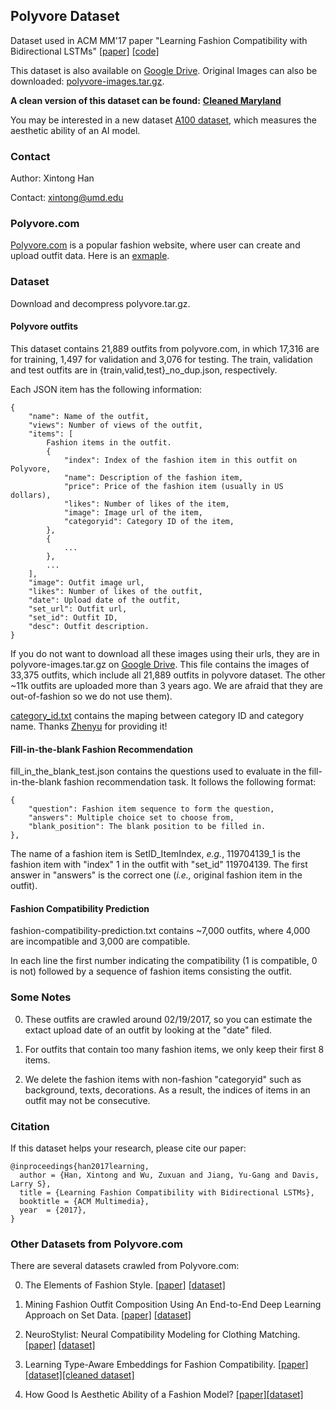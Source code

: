 ## Polyvore Dataset
Dataset used in ACM MM'17 paper "Learning Fashion Compatibility with Bidirectional LSTMs" [[paper]](https://arxiv.org/pdf/1707.05691.pdf) [[code]](https://github.com/xthan/polyvore)

This dataset is also available on [Google Drive](https://drive.google.com/drive/folders/0B4Eo9mft9jwoVDNEWlhEbUNUSE0?resourcekey=0-vQg9TMSLKnmPCuuWwl5Ebw&usp=sharing).
Original Images can also be downloaded: [polyvore-images.tar.gz](https://drive.google.com/file/d/0B4Eo9mft9jwoNm5WR3ltVkJWX0k/view?usp=sharing&resourcekey=0-U-30d1POF7IlnAE5bzOzPA).

**A clean version of this dataset can be found:** [**Cleaned Maryland**](https://github.com/AemikaChow/AiDLab-fAshIon-Data/blob/main/Datasets/cleaned-maryland.md.)

You may be interested in a new dataset [A100 dataset](https://github.com/AemikaChow/AiDLab-fAshIon-Data/blob/main/Datasets/A100.md), which measures the aesthetic ability of an AI model.

### Contact
Author: Xintong Han

Contact: xintong@umd.edu

### Polyvore.com

[Polyvore.com](https://www.polyvore.com/outfits/search.sets?date=day&item_count.from=4&item_count.to=10) is a popular fashion website, where user can create and upload outfit data. Here is an [exmaple](https://www.polyvore.com/striped_blazer/set?id=227166819).

### Dataset

Download and decompress polyvore.tar.gz.

#### Polyvore outfits

This dataset contains 21,889 outfits from polyvore.com, in which 17,316 are for training, 1,497 for validation and 3,076 for testing. The train, validation and test outfits are in {train,valid,test}_no_dup.json, respectively.

Each JSON item has the following information:

    {
        "name": Name of the outfit, 
        "views": Number of views of the outfit,
        "items": [
            Fashion items in the outfit.
            {
                "index": Index of the fashion item in this outfit on Polyvore,
                "name": Description of the fashion item,
                "price": Price of the fashion item (usually in US dollars),
                "likes": Number of likes of the item,
                "image": Image url of the item,
                "categoryid": Category ID of the item,
            }, 
            {
                ...
            }, 
            ...
        ], 
        "image": Outfit image url,
        "likes": Number of likes of the outfit,
        "date": Upload date of the outfit,
        "set_url": Outfit url,
        "set_id": Outfit ID,
        "desc": Outfit description.
    }
    

If you do not want to download all these images using their urls, they are in polyvore-images.tar.gz on [Google Drive](https://drive.google.com/drive/folders/0B4Eo9mft9jwoVDNEWlhEbUNUSE0). This file contains the images of 33,375 outfits, which include all 21,889 outfits in polyvore dataset. The other ~11k outfits are uploaded more than 3 years ago. We are afraid that they are out-of-fashion so we do not use them).

[category_id.txt](https://github.com/xthan/polyvore-dataset/blob/master/category_id.txt) contains the maping between category ID and category name. Thanks [Zhenyu](https://github.com/zyyang) for providing it!

#### Fill-in-the-blank Fashion Recommendation

fill_in_the_blank_test.json contains the questions used to evaluate in the fill-in-the-blank fashion recommendation task. It follows the following format:

    {
        "question": Fashion item sequence to form the question,
        "answers": Multiple choice set to choose from,
        "blank_position": The blank position to be filled in.
    },
    
The name of a fashion item is SetID_ItemIndex, _e.g._, 119704139_1 is the fashion item with "index" 1 in the outfit with "set_id" 119704139. The first answer in "answers" is the correct one (_i.e.,_ original fashion item in the outfit). 


#### Fashion Compatibility Prediction

fashion-compatibility-prediction.txt contains ~7,000 outfits, where 4,000 are incompatible and 3,000 are compatible.

In each line the first number indicating the compatibility (1 is compatible, 0 is not) followed by a sequence of fashion items consisting the outfit.

### Some Notes
0. These outfits are crawled around 02/19/2017, so you can estimate the extact upload date of an outfit by looking at the "date" filed.

0. For outfits that contain too many fashion items, we only keep their first 8 items.

0. We delete the fashion items with non-fashion "categoryid" such as background, texts, decorations. As a result, the indices of items in an outfit may not be consecutive.


### Citation

If this dataset helps your research, please cite our paper:

    @inproceedings{han2017learning,
      author = {Han, Xintong and Wu, Zuxuan and Jiang, Yu-Gang and Davis, Larry S},
      title = {Learning Fashion Compatibility with Bidirectional LSTMs},
      booktitle = {ACM Multimedia},
      year  = {2017},
    }

### Other Datasets from Polyvore.com

There are several datasets crawled from Polyvore.com:

0. The Elements of Fashion Style. [[paper]](http://ranjithakumar.net/resources/vaccaro-uist2016-fashion.pdf) [[dataset]](https://github.com/kristenvaccaro/fashion-data)

0. Mining Fashion Outfit Composition Using An End-to-End Deep Learning Approach on Set Data. [[paper]](https://arxiv.org/pdf/1608.03016.pdf) [[dataset]](https://github.com/raingo/outfit)

0. NeuroStylist: Neural Compatibility Modeling for Clothing Matching. [[paper]](https://drive.google.com/file/d/0B9ef99fUwsVZbjIxNUlKTFZMWUU/view) [[dataset]](http://neurostylist.farbox.com/)

0. Learning Type-Aware Embeddings for Fashion Compatibility. [[paper]](https://arxiv.org/pdf/1803.09196.pdf)[[dataset]](https://github.com/mvasil/fashion-compatibility)[[cleaned dataset]](https://github.com/AemikaChow/AiDLab-fAshIon-Data/blob/main/Datasets/cleaned-type.md)

0. How Good Is Aesthetic Ability of a Fashion Model? [[paper]](https://openaccess.thecvf.com/content/CVPR2022/papers/Zou_How_Good_Is_Aesthetic_Ability_of_a_Fashion_Model_CVPR_2022_paper.pdf)[[dataset]](https://github.com/AemikaChow/AiDLab-fAshIon-Data/blob/main/Datasets/A100.md)
